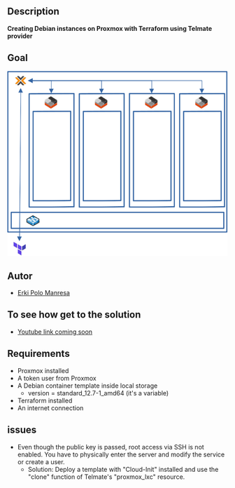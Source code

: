 ## Description
**Creating Debian instances on Proxmox with Terraform using Telmate provider**

## Goal
![Logo](Objetivo.png)

## Autor
* [Erki Polo Manresa](https://linkedin.com/in/erkipolo)

## To see how get to the solution
* [Youtube link coming soon](Próximamente)

## Requirements
- Proxmox installed
- A token user from Proxmox
- A Debian container template inside local storage
  - version = standard_12.7-1_amd64 (it's a variable)
- Terraform installed
- An internet connection

## issues
- Even though the public key is passed, root access via SSH is not enabled. You have to physically enter the server and modify the service or create a user.
  - Solution: Deploy a template with "Cloud-Init" installed and use the "clone" function of Telmate's "proxmox_lxc" resource.
